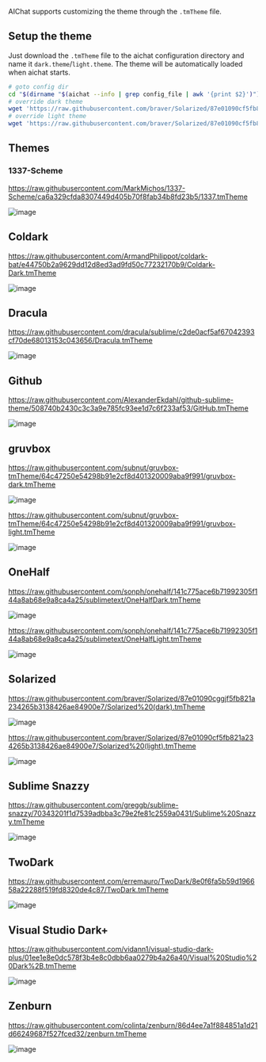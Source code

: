 AIChat supports customizing the theme through the `.tmTheme` file.

## Setup the theme

Just download the `.tmTheme` file to the aichat configuration directory and name it `dark.theme`/`light.theme`. The theme will be automatically loaded when aichat starts.

```sh
# goto config dir
cd "$(dirname "$(aichat --info | grep config_file | awk '{print $2}')")"
# override dark theme
wget 'https://raw.githubusercontent.com/braver/Solarized/87e01090cf5fb821a234265b3138426ae84900e7/Solarized%20(dark).tmTheme' -O dark.tmTheme
# override light theme
wget 'https://raw.githubusercontent.com/braver/Solarized/87e01090cf5fb821a234265b3138426ae84900e7/Solarized%20(light).tmTheme' -O light.tmTheme
```

## Themes

### 1337-Scheme

https://raw.githubusercontent.com/MarkMichos/1337-Scheme/ca6a329cfda8307449d405b70f8fab34b8fd23b5/1337.tmTheme

![image](https://github.com/sigoden/aichat/assets/4012553/2efd7078-077f-4949-a08f-5c19c50097a7)

## Coldark

https://raw.githubusercontent.com/ArmandPhilippot/coldark-bat/e44750b2a9629dd12d8ed3ad9fd50c77232170b9/Coldark-Dark.tmTheme

![image](https://github.com/sigoden/aichat/assets/4012553/05d9b71b-3d32-4621-80f4-9676f190122c)

## Dracula

https://raw.githubusercontent.com/dracula/sublime/c2de0acf5af67042393cf70de68013153c043656/Dracula.tmTheme

![image](https://github.com/sigoden/aichat/assets/4012553/1422864d-4b25-4b4c-8eb8-34047dd5c525)

## Github

https://raw.githubusercontent.com/AlexanderEkdahl/github-sublime-theme/508740b2430c3c3a9e785fc93ee1d7c6f233af53/GitHub.tmTheme

![image](https://github.com/sigoden/aichat/assets/4012553/235343c3-9827-4a60-be3a-906c48c0b000)

## gruvbox

https://raw.githubusercontent.com/subnut/gruvbox-tmTheme/64c47250e54298b91e2cf8d401320009aba9f991/gruvbox-dark.tmTheme

![image](https://github.com/sigoden/aichat/assets/4012553/00053c50-958f-45f6-b964-d4908e87699d)

https://raw.githubusercontent.com/subnut/gruvbox-tmTheme/64c47250e54298b91e2cf8d401320009aba9f991/gruvbox-light.tmTheme

![image](https://github.com/sigoden/aichat/assets/4012553/1e9e8684-39f7-43d8-97b2-37d15385536a)

## OneHalf

https://raw.githubusercontent.com/sonph/onehalf/141c775ace6b71992305f144a8ab68e9a8ca4a25/sublimetext/OneHalfDark.tmTheme

![image](https://github.com/sigoden/aichat/assets/4012553/0ba48832-7ec0-43a8-8764-3deefa4a2197)

https://raw.githubusercontent.com/sonph/onehalf/141c775ace6b71992305f144a8ab68e9a8ca4a25/sublimetext/OneHalfLight.tmTheme

![image](https://github.com/sigoden/aichat/assets/4012553/a40f6753-0842-46ed-8721-e00b97ef955a)

## Solarized

https://raw.githubusercontent.com/braver/Solarized/87e01090cggjf5fb821a234265b3138426ae84900e7/Solarized%20(dark).tmTheme

![image](https://github.com/sigoden/aichat/assets/4012553/71cae191-cde1-428e-bed4-89e7ebea4b6d)

https://raw.githubusercontent.com/braver/Solarized/87e01090cf5fb821a234265b3138426ae84900e7/Solarized%20(light).tmTheme

![image](https://github.com/sigoden/aichat/assets/4012553/e8742540-e3b7-4eca-b3ba-f8f324624514)

## Sublime Snazzy

https://raw.githubusercontent.com/greggb/sublime-snazzy/70343201f1d7539adbba3c79e2fe81c2559a0431/Sublime%20Snazzy.tmTheme

![image](https://github.com/sigoden/aichat/assets/4012553/38481875-96a8-4b2b-9a1e-602af4f06d5b)

## TwoDark

https://raw.githubusercontent.com/erremauro/TwoDark/8e0f6fa5b59d196658a22288f519fd8320de4c87/TwoDark.tmTheme

![image](https://github.com/sigoden/aichat/assets/4012553/555b199b-7f68-43de-a71b-510f8fcdfe7c)

## Visual Studio Dark+

https://raw.githubusercontent.com/vidann1/visual-studio-dark-plus/01ee1e8e0dc578f3b4e8c0dbb6aa0279b4a26a40/Visual%20Studio%20Dark%2B.tmTheme

![image](https://github.com/sigoden/aichat/assets/4012553/d80f0068-d200-4ee2-ac22-f55133214f59)

## Zenburn

https://raw.githubusercontent.com/colinta/zenburn/86d4ee7a1f884851a1d21d66249687f527fced32/zenburn.tmTheme

![image](https://github.com/sigoden/aichat/assets/4012553/e28e6498-3ca0-46cb-aa6a-0a491e16470a)
